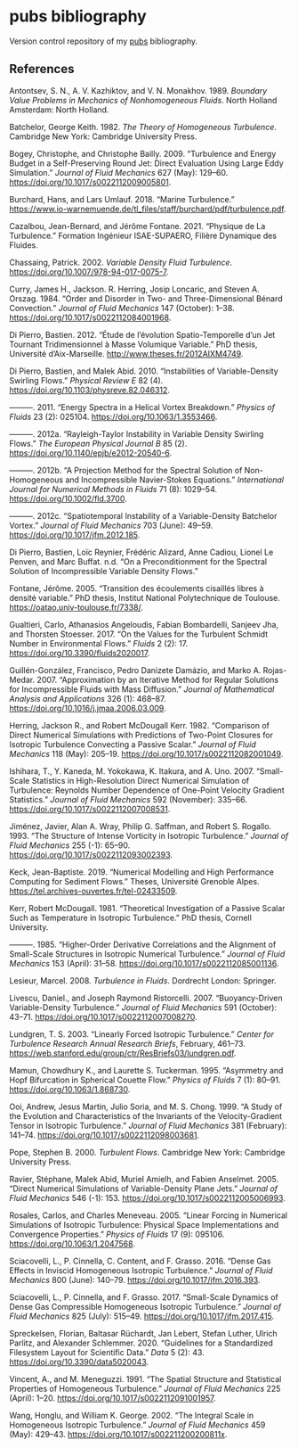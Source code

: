 # pubs bibliography

Version control repository of my [pubs](https://github.com/pubs/pubs)
bibliography.

## References

Antontsev, S. N., A. V. Kazhiktov, and V. N. Monakhov. 1989. _Boundary
Value Problems in Mechanics of Nonhomogeneous Fluids_. North Holland
Amsterdam: North Holland.

Batchelor, George Keith. 1982. _The Theory of Homogeneous Turbulence_.
Cambridge New York: Cambridge University Press.

Bogey, Christophe, and Christophe Bailly. 2009. “Turbulence and Energy
Budget in a Self-Preserving Round Jet: Direct Evaluation Using Large
Eddy Simulation.” _Journal of Fluid Mechanics_ 627 (May): 129–60.
<https://doi.org/10.1017/s0022112009005801>.

Burchard, Hans, and Lars Umlauf. 2018. “Marine Turbulence.”
<https://www.io-warnemuende.de/tl_files/staff/burchard/pdf/turbulence.pdf>.

Cazalbou, Jean-Bernard, and Jérôme Fontane. 2021. “Physique de La
Turbulence.” Formation Ingénieur ISAE-SUPAERO, Filière Dynamique des
Fluides.

Chassaing, Patrick. 2002. _Variable Density Fluid Turbulence_.
<https://doi.org/10.1007/978-94-017-0075-7>.

Curry, James H., Jackson. R. Herring, Josip Loncaric, and Steven A.
Orszag. 1984. “Order and Disorder in Two- and Three-Dimensional Bénard
Convection.” _Journal of Fluid Mechanics_ 147 (October): 1–38.
<https://doi.org/10.1017/s0022112084001968>.

Di Pierro, Bastien. 2012. “Étude de l’évolution Spatio-Temporelle d’un
Jet Tournant Tridimensionnel à Masse Volumique Variable.” PhD thesis,
Université d’Aix-Marseille. <http://www.theses.fr/2012AIXM4749>.

Di Pierro, Bastien, and Malek Abid. 2010. “Instabilities of
Variable-Density Swirling Flows.” _Physical Review E_ 82 (4).
<https://doi.org/10.1103/physreve.82.046312>.

———. 2011. “Energy Spectra in a Helical Vortex Breakdown.” _Physics of
Fluids_ 23 (2): 025104. <https://doi.org/10.1063/1.3553466>.

———. 2012a. “Rayleigh-Taylor Instability in Variable Density Swirling
Flows.” _The European Physical Journal B_ 85 (2).
<https://doi.org/10.1140/epjb/e2012-20540-6>.

———. 2012b. “A Projection Method for the Spectral Solution of
Non-Homogeneous and Incompressible Navier-Stokes Equations.”
_International Journal for Numerical Methods in Fluids_ 71 (8): 1029–54.
<https://doi.org/10.1002/fld.3700>.

———. 2012c. “Spatiotemporal Instability of a Variable-Density Batchelor
Vortex.” _Journal of Fluid Mechanics_ 703 (June): 49–59.
<https://doi.org/10.1017/jfm.2012.185>.

Di Pierro, Bastien, Loïc Reynier, Frédéric Alizard, Anne Cadiou, Lionel
Le Penven, and Marc Buffat. n.d. “On a Preconditionment for the Spectral
Solution of Incompressible Variable Density Flows.”

Fontane, Jérôme. 2005. “Transition des écoulements cisaillés libres à
densité variable.” PhD thesis, Institut National Polytechnique de
Toulouse. <https://oatao.univ-toulouse.fr/7338/>.

Gualtieri, Carlo, Athanasios Angeloudis, Fabian Bombardelli, Sanjeev
Jha, and Thorsten Stoesser. 2017. “On the Values for the Turbulent
Schmidt Number in Environmental Flows.” _Fluids_ 2 (2): 17.
<https://doi.org/10.3390/fluids2020017>.

Guillén-González, Francisco, Pedro Danizete Damázio, and Marko A.
Rojas-Medar. 2007. “Approximation by an Iterative Method for Regular
Solutions for Incompressible Fluids with Mass Diffusion.” _Journal of
Mathematical Analysis and Applications_ 326 (1): 468–87.
<https://doi.org/10.1016/j.jmaa.2006.03.009>.

Herring, Jackson R., and Robert McDougall Kerr. 1982. “Comparison of
Direct Numerical Simulations with Predictions of Two-Point Closures for
Isotropic Turbulence Convecting a Passive Scalar.” _Journal of Fluid
Mechanics_ 118 (May): 205–19.
<https://doi.org/10.1017/s0022112082001049>.

Ishihara, T., Y. Kaneda, M. Yokokawa, K. Itakura, and A. Uno. 2007.
“Small-Scale Statistics in High-Resolution Direct Numerical Simulation
of Turbulence: Reynolds Number Dependence of One-Point Velocity Gradient
Statistics.” _Journal of Fluid Mechanics_ 592 (November): 335–66.
<https://doi.org/10.1017/s0022112007008531>.

Jiménez, Javier, Alan A. Wray, Philip G. Saffman, and Robert S. Rogallo. 1993. “The Structure of Intense Vorticity in Isotropic Turbulence.”
_Journal of Fluid Mechanics_ 255 (-1): 65–90.
<https://doi.org/10.1017/s0022112093002393>.

Keck, Jean-Baptiste. 2019. “Numerical Modelling and High Performance
Computing for Sediment Flows.” Theses, Université Grenoble Alpes.
<https://tel.archives-ouvertes.fr/tel-02433509>.

Kerr, Robert McDougall. 1981. “Theoretical Investigation of a Passive
Scalar Such as Temperature in Isotropic Turbulence.” PhD thesis, Cornell
University.

———. 1985. “Higher-Order Derivative Correlations and the Alignment of
Small-Scale Structures in Isotropic Numerical Turbulence.” _Journal of
Fluid Mechanics_ 153 (April): 31–58.
<https://doi.org/10.1017/s0022112085001136>.

Lesieur, Marcel. 2008. _Turbulence in Fluids_. Dordrecht London:
Springer.

Livescu, Daniel., and Joseph Raymond Ristorcelli. 2007. “Buoyancy-Driven
Variable-Density Turbulence.” _Journal of Fluid Mechanics_ 591
(October): 43–71. <https://doi.org/10.1017/s0022112007008270>.

Lundgren, T. S. 2003. “Linearly Forced Isotropic Turbulence.” _Center
for Turbulence Research Annual Research Briefs_, February, 461–73.
<https://web.stanford.edu/group/ctr/ResBriefs03/lundgren.pdf>.

Mamun, Chowdhury K., and Laurette S. Tuckerman. 1995. “Asymmetry and
Hopf Bifurcation in Spherical Couette Flow.” _Physics of Fluids_ 7 (1):
80–91. <https://doi.org/10.1063/1.868730>.

Ooi, Andrew, Jesus Martin, Julio Soria, and M. S. Chong. 1999. “A Study
of the Evolution and Characteristics of the Invariants of the
Velocity-Gradient Tensor in Isotropic Turbulence.” _Journal of Fluid
Mechanics_ 381 (February): 141–74.
<https://doi.org/10.1017/s0022112098003681>.

Pope, Stephen B. 2000. _Turbulent Flows_. Cambridge New York: Cambridge
University Press.

Ravier, Stéphane, Malek Abid, Muriel Amielh, and Fabien Anselmet. 2005.
“Direct Numerical Simulations of Variable-Density Plane Jets.” _Journal
of Fluid Mechanics_ 546 (-1): 153.
<https://doi.org/10.1017/s0022112005006993>.

Rosales, Carlos, and Charles Meneveau. 2005. “Linear Forcing in
Numerical Simulations of Isotropic Turbulence: Physical Space
Implementations and Convergence Properties.” _Physics of Fluids_ 17 (9): 095106. <https://doi.org/10.1063/1.2047568>.

Sciacovelli, L., P. Cinnella, C. Content, and F. Grasso. 2016. “Dense
Gas Effects in Inviscid Homogeneous Isotropic Turbulence.” _Journal of
Fluid Mechanics_ 800 (June): 140–79.
<https://doi.org/10.1017/jfm.2016.393>.

Sciacovelli, L., P. Cinnella, and F. Grasso. 2017. “Small-Scale Dynamics
of Dense Gas Compressible Homogeneous Isotropic Turbulence.” _Journal of
Fluid Mechanics_ 825 (July): 515–49.
<https://doi.org/10.1017/jfm.2017.415>.

Spreckelsen, Florian, Baltasar Rüchardt, Jan Lebert, Stefan Luther,
Ulrich Parlitz, and Alexander Schlemmer. 2020. “Guidelines for a
Standardized Filesystem Layout for Scientific Data.” _Data_ 5 (2): 43.
<https://doi.org/10.3390/data5020043>.

Vincent, A., and M. Meneguzzi. 1991. “The Spatial Structure and
Statistical Properties of Homogeneous Turbulence.” _Journal of Fluid
Mechanics_ 225 (April): 1–20.
<https://doi.org/10.1017/s0022112091001957>.

Wang, Honglu, and William K. George. 2002. “The Integral Scale in
Homogeneous Isotropic Turbulence.” _Journal of Fluid Mechanics_ 459
(May): 429–43. <https://doi.org/10.1017/s002211200200811x>.
